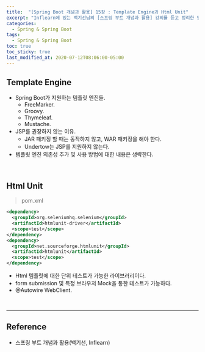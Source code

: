 ```yaml
---
title:  "[Spring Boot 개념과 활용] 15장 : Template Engine과 Html Unit"
excerpt: "Inflearn에 있는 백기선님의 [스프링 부트 개념과 활용] 강의를 듣고 정리한 필기이다."
categories:
  - Spring & Spring Boot
tags:
  - Spring & Spring Boot
toc: true
toc_sticky: true
last_modified_at: 2020-07-12T08:06:00-05:00
---
```


## Template Engine

* Spring Boot가 지원하는 템플릿 엔진들.
  * FreeMarker.
  * Groovy.
  * Thymeleaf.
  * Mustache.
* JSP를 권장하지 않는 이유.
  * JAR 패키징 할 때는 동작하지 않고, WAR 패키징을 해야 한다.
  * Undertow는 JSP를 지원하지 않는다.
* 템플릿 엔진 의존성 추가 및 사용 방법에 대한 내용은 생략한다.

<br>

## Html Unit

> pom.xml

```xml
<dependency>
  <groupId>org.seleniumhq.selenium</groupId>
  <artifactId>htmlunit-driver</artifactId>
  <scope>test</scope>
</dependency>
<dependency>
  <groupId>net.sourceforge.htmlunit</groupId>
  <artifactId>htmlunit</artifactId>
  <scope>test</scope>
</dependency>
```

* Html 템플릿에 대한 단위 테스트가 가능한 라이브러리이다.
* form submission 및 특정 브라우저 Mock을 통한 테스트가 가능하다.
* @Autowire WebClient.

<br>

---

## Reference

* 스프링 부트 개념과 활용(백기선, Inflearn)
